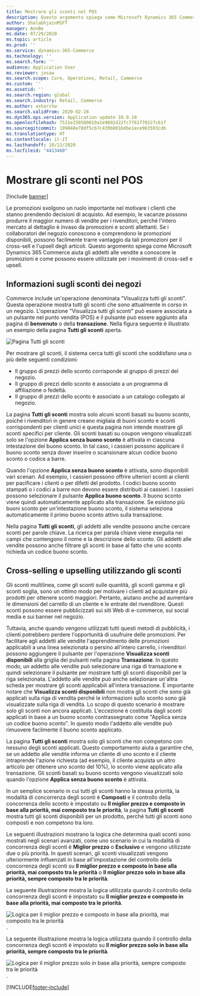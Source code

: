 ```yaml
---
title: Mostrare gli sconti nel POS
description: Questo argomento spiega come Microsoft Dynamics 365 Commerce aiuta gli addetti alle vendite a conoscere le promozioni e come possono essere utilizzate per i movimenti di cross-sell e upsell.
author: ShalabhjainMSFT
manager: AnnBe
ms.date: 07/29/2020
ms.topic: article
ms.prod: ''
ms.service: dynamics-365-Commerce
ms.technology: ''
ms.search.form: ''
audience: Application User
ms.reviewer: josaw
ms.search.scope: Core, Operations, Retail, Commerce
ms.custom: ''
ms.assetid: ''
ms.search.region: global
ms.search.industry: Retail, Commerce
ms.author: asharchw
ms.search.validFrom: 2020-02-28
ms.dyn365.ops.version: Application update 10.0.10
ms.openlocfilehash: 7531e250580019a1e9892d22fc7761770227c61f
ms.sourcegitcommit: 199848e78df5cb7c439b001bdbe1ece963593cdb
ms.translationtype: HT
ms.contentlocale: it-IT
ms.lasthandoff: 10/13/2020
ms.locfileid: "4413460"
---
```

# <a name="show-discounts-in-pos"></a>Mostrare gli sconti nel POS

[!include [banner](includes/banner.md)]

Le promozioni svolgono un ruolo importante nel motivare i clienti che stanno prendendo decisioni di acquisto. Ad esempio, le vacanze possono produrre il maggior numero di vendite per i rivenditori, perché l'intero mercato al dettaglio è invaso da promozioni e sconti allettanti. Se i collaboratori del negozio conoscono e comprendono le promozioni disponibili, possono facilmente trarre vantaggio da tali promozioni per il cross-sell e l'upsell degli articoli. Questo argomento spiega come Microsoft Dynamics 365 Commerce aiuta gli addetti alle vendite a conoscere le promozioni e come possono essere utilizzate per i movimenti di cross-sell e upsell.

## <a name="learn-about-store-discounts"></a>Informazioni sugli sconti dei negozi

Commerce include un'operazione denominata "Visualizza tutti gli sconti". Questa operazione mostra tutti gli sconti che sono attualmente in corso in un negozio. L'operazione "Visualizza tutti gli sconti" può essere associata a un pulsante nel punto vendita (POS) e il pulsante può essere aggiunto alla pagina di **benvenuto** o della **transazione**. Nella figura seguente è illustrato un esempio della pagina **Tutti gli sconti** aperta.

![Pagina Tutti gli sconti](./media/View_all_discounts.png "Pagina Tutti gli sconti")

Per mostrare gli sconti, il sistema cerca tutti gli sconti che soddisfano una o più delle seguenti condizioni:

- Il gruppo di prezzi dello sconto corrisponde al gruppo di prezzi del negozio.
- Il gruppo di prezzi dello sconto è associato a un programma di affiliazione o fedeltà.
- Il gruppo di prezzi dello sconto è associato a un catalogo collegato al negozio.

La pagina **Tutti gli sconti** mostra solo alcuni sconti basati su buono sconto, poiché i rivenditori in genere creano migliaia di buoni sconto e sconti corrispondenti per clienti unici e questa pagina non intende mostrare gli sconti specifici per cliente. Gli sconti basati su coupon vengono visualizzati solo se l'opzione **Applica senza buono sconto** è attivata in ciascuna intestazione del buono sconto. In tal caso, i cassieri possono applicare il buono sconto senza dover inserire o scansionare alcun codice buono sconto o codice a barre.

Quando l'opzione **Applica senza buono sconto** è attivata, sono disponibili vari scenari. Ad esempio, i cassieri possono offrire ulteriori sconti ai clienti per pacificare i clienti o per difetti del prodotto. I codici buono sconto stampati o i codici a barre non devono essere distribuiti ai cassieri. I cassieri possono selezionare il pulsante **Applica buono sconto**. Il buono sconto viene quindi automaticamente applicato alla transazione. Se esistono più buoni sconto per un'intestazione buono sconto, il sistema seleziona automaticamente il primo buono sconto attivo sulla transazione.

Nella pagina **Tutti gli sconti**, gli addetti alle vendite possono anche cercare sconti per parole chiave. La ricerca per parola chiave viene eseguita nei campi che contengono il nome e la descrizione dello sconto. Gli addetti alle vendite possono anche filtrare gli sconti in base al fatto che uno sconto richieda un codice buono sconto.

## <a name="cross-sell-and-upsell-by-using-discounts"></a>Cross-selling e upselling utilizzando gli sconti

Gli sconti multilinea, come gli sconti sulle quantità, gli sconti gamma e gli sconti soglia, sono un ottimo modo per motivare i clienti ad acquistare più prodotti per ottenere sconti maggiori. Pertanto, aiutano anche ad aumentare le dimensioni del carrello di un cliente e le entrate del rivenditore. Questi sconti possono essere pubblicizzati sui siti Web di e-commerce, sui social media e sui banner nel negozio.

Tuttavia, anche quando vengono utilizzati tutti questi metodi di pubblicità, i clienti potrebbero perdere l'opportunità di usufruire delle promozioni. Per facilitare agli addetti alle vendite l'apprendimento delle promozioni applicabili a una linea selezionata o persino all'intero carrello, i rivenditori possono aggiungere il pulsante per l'operazione **Visualizza sconti disponibili** alla griglia dei pulsanti nella pagina **Transazione**. In questo modo, un addetto alle vendite può selezionare una riga di transazione e quindi selezionare il pulsante per mostrare tutti gli sconti disponibili per la riga selezionata. L'addetto alle vendite può anche selezionare un'altra scheda per mostrare gli sconti applicabili all'intera transazione. È importante notare che **Visualizza sconti disponibili** non mostra gli sconti che sono già applicati sulla riga di vendita perché le informazioni sullo sconto sono già visualizzate sulla riga di vendita. Lo scopo di questo scenario è mostrare solo gli sconti non ancora applicati. L'eccezione è costituita dagli sconti applicati in base a un buono sconto contrassegnato come "Applica senza un codice buono sconto". In questo modo l'addetto alle vendite può rimuovere facilmente il buono sconto applicato.

La pagina **Tutti gli sconti** mostra solo gli sconti che non competono con nessuno degli sconti applicati. Questo comportamento aiuta a garantire che, se un addetto alle vendite informa un cliente di uno sconto e il cliente intraprende l'azione richiesta (ad esempio, il cliente acquista un altro articolo per ottenere uno sconto del 10%), lo sconto viene applicato alla transazione. Gli sconti basati su buono sconto vengono visualizzati solo quando l'opzione **Applica senza buono sconto** è attivata.

In un semplice scenario in cui tutti gli sconti hanno la stessa priorità, la modalità di concorrenza degli sconti è **Composti** e il controllo della concorrenza dello sconto è impostato su **Il miglior prezzo e composto in base alla priorità, mai composto tra le priorità**, la pagina **Tutti gli sconti** mostra tutti gli sconti disponibili per un prodotto, perché tutti gli sconti sono composti e non competono tra loro.

Le seguenti illustrazioni mostrano la logica che determina quali sconti sono mostrati negli scenari avanzati, come uno scenario in cui la modalità di concorrenza degli sconti è **Miglior prezzo** o **Esclusivo** e vengono utilizzate due o più priorità. In questi scenari, gli sconti visualizzati vengono ulteriormente influenzati in base all'impostazione del controllo della concorrenza degli sconti su **Il miglior prezzo e composto in base alla priorità, mai composto tra le priorità** o **Il miglior prezzo solo in base alla priorità, sempre composto tra le priorità**.

La seguente illustrazione mostra la logica utilizzata quando il controllo della concorrenza degli sconti è impostato su **Il miglior prezzo e composto in base alla priorità, mai composto tra le priorità**.

![Logica per il miglior prezzo e composto in base alla priorità, mai composto tra le priorità](./media/Model_1.png "Logica per il miglior prezzo e composto in base alla priorità, mai composto tra le priorità").

La seguente illustrazione mostra la logica utilizzata quando il controllo della concorrenza degli sconti è impostato su **Il miglior prezzo solo in base alla priorità, sempre composto tra le priorità**.

![Logica per il miglior prezzo solo in base alla priorità, sempre composto tra le priorità](./media/Model_2.png "Logica per il miglior prezzo solo in base alla priorità, sempre composto tra le priorità").


[!INCLUDE[footer-include](../includes/footer-banner.md)]